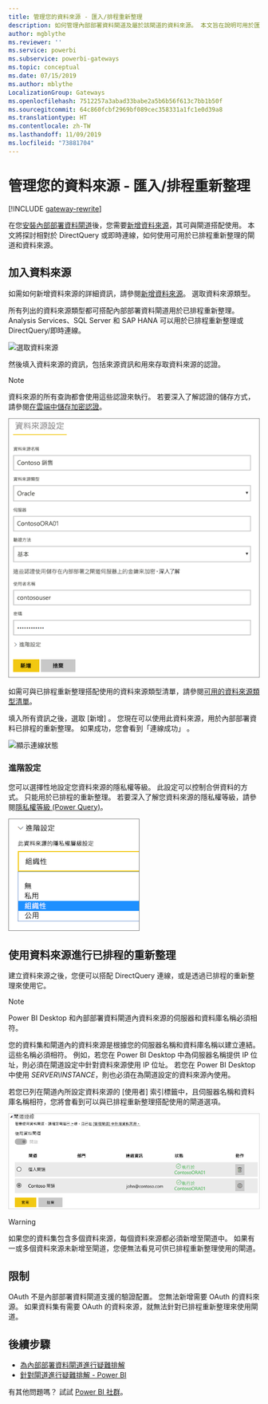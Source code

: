 ```yaml
---
title: 管理您的資料來源 - 匯入/排程重新整理
description: 如何管理內部部署資料閘道及屬於該閘道的資料來源。 本文旨在說明可用於匯入/已排程重新整理的資料來源。
author: mgblythe
ms.reviewer: ''
ms.service: powerbi
ms.subservice: powerbi-gateways
ms.topic: conceptual
ms.date: 07/15/2019
ms.author: mblythe
LocalizationGroup: Gateways
ms.openlocfilehash: 7512257a3abad33babe2a5b6b56f613c7bb1b50f
ms.sourcegitcommit: 64c860fcbf2969bf089cec358331a1fc1e0d39a8
ms.translationtype: HT
ms.contentlocale: zh-TW
ms.lasthandoff: 11/09/2019
ms.locfileid: "73881704"
---
```

# <a name="manage-your-data-source---importscheduled-refresh"></a>管理您的資料來源 - 匯入/排程重新整理

[!INCLUDE [gateway-rewrite](includes/gateway-rewrite.md)]

在您[安裝內部部署資料閘道](/data-integration/gateway/service-gateway-install)後，您需要[新增資料來源](service-gateway-data-sources.md#add-a-data-source)，其可與閘道搭配使用。 本文將探討相對於 DirectQuery 或即時連線，如何使用可用於已排程重新整理的閘道和資料來源。

## <a name="add-a-data-source"></a>加入資料來源

如需如何新增資料來源的詳細資訊，請參閱[新增資料來源](service-gateway-data-sources.md#add-a-data-source)。 選取資料來源類型。

所有列出的資料來源類型都可搭配內部部署資料閘道用於已排程重新整理。 Analysis Services、SQL Server 和 SAP HANA 可以用於已排程重新整理或 DirectQuery/即時連線。

![選取資料來源](media/service-gateway-enterprise-manage-scheduled-refresh/datasourcesettings2.png)

然後填入資料來源的資訊，包括來源資訊和用來存取資料來源的認證。

> [!NOTE]
> 資料來源的所有查詢都會使用這些認證來執行。 若要深入了解認證的儲存方式，請參閱[在雲端中儲存加密認證](service-gateway-data-sources.md#store-encrypted-credentials-in-the-cloud)。

![填入資料來源設定](media/service-gateway-enterprise-manage-scheduled-refresh/datasourcesettings3-oracle.png)

如需可與已排程重新整理搭配使用的資料來源類型清單，請參閱[可用的資料來源類型清單](service-gateway-data-sources.md#list-of-available-data-source-types)。

填入所有資訊之後，選取 [新增]  。 您現在可以使用此資料來源，用於內部部署資料已排程的重新整理。 如果成功，您會看到「連線成功」  。

![顯示連線狀態](media/service-gateway-enterprise-manage-scheduled-refresh/datasourcesettings4.png)

### <a name="advanced-settings"></a>進階設定

您可以選擇性地設定您資料來源的隱私權等級。 此設定可以控制合併資料的方式。 只能用於已排程的重新整理。 若要深入了解您資料來源的隱私權等級，請參閱[隱私權等級 (Power Query)](https://support.office.com/article/Privacy-levels-Power-Query-CC3EDE4D-359E-4B28-BC72-9BEE7900B540)。

![設定隱私權等級](media/service-gateway-enterprise-manage-scheduled-refresh/datasourcesettings9.png)

## <a name="use-the-data-source-for-scheduled-refresh"></a>使用資料來源進行已排程的重新整理

建立資料來源之後，您便可以搭配 DirectQuery 連線，或是透過已排程的重新整理來使用它。

> [!NOTE]
> Power BI Desktop 和內部部署資料閘道內資料來源的伺服器和資料庫名稱必須相符。

您的資料集和閘道內的資料來源是根據您的伺服器名稱和資料庫名稱以建立連結。 這些名稱必須相符。 例如，若您在 Power BI Desktop 中為伺服器名稱提供 IP 位址，則必須在閘道設定中針對資料來源使用 IP 位址。 若您在 Power BI Desktop 中使用 *SERVER\INSTANCE*，則也必須在為閘道設定的資料來源內使用。

若您已列在閘道內所設定資料來源的 [使用者]  索引標籤中，且伺服器名稱和資料庫名稱相符，您將會看到可以與已排程重新整理搭配使用的閘道選項。

![顯示使用者](media/service-gateway-enterprise-manage-scheduled-refresh/powerbi-gateway-enterprise-schedule-refresh.png)

> [!WARNING]
> 如果您的資料集包含多個資料來源，每個資料來源都必須新增至閘道中。 如果有一或多個資料來源未新增至閘道，您便無法看見可供已排程重新整理使用的閘道。

## <a name="limitations"></a>限制

OAuth 不是內部部署資料閘道支援的驗證配置。 您無法新增需要 OAuth 的資料來源。 如果資料集有需要 OAuth 的資料來源，就無法針對已排程重新整理來使用閘道。

## <a name="next-steps"></a>後續步驟

* [為內部部署資料閘道進行疑難排解](/data-integration/gateway/service-gateway-tshoot)
* [針對閘道進行疑難排解 - Power BI](service-gateway-onprem-tshoot.md)

有其他問題嗎？ 試試 [Power BI 社群](https://community.powerbi.com/)。
